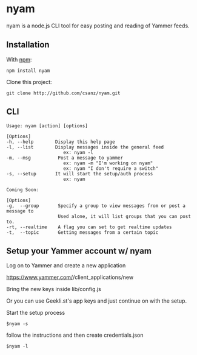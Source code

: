 nyam
=====

nyam is a node.js CLI tool for easy posting and reading of Yammer feeds. 

Installation
------------

With [npm](http://github.com/isaacs/npm):

	npm install nyam
	
Clone this project:

	git clone http://github.com/csanz/nyam.git
	
CLI
---

	Usage: nyam [action] [options]

	[Options]
	-h, --help        Display this help page
	-l, --list        Display messages inside the general feed
	                     ex: nyam -l
	-m, --msg          Post a message to yammer
	                     ex: nyam -m "I'm working on nyam"
	                     ex: nyam "I don't require a switch"
	-s, --setup       It will start the setup/auth process
	                     ex: nyam
	                     
	Coming Soon:
	
	[Options]
	-g,  --group       Specify a group to view messages from or post a message to
	                   Used alone, it will list groups that you can post to.
	-rt, --realtime    A flag you can set to get realtime updates
	-t,  --topic       Getting messages from a certain topic
	

Setup your Yammer account w/ nyam
-------------------------------------

Log on to Yammer and create a new application

https://www.yammer.com/<DOMAIN>/client_applications/new
	
Bring the new keys inside lib/config.js

Or you can use Geekli.st's app keys and just continue on with the setup.

Start the setup process

	$nyam -s
	
follow the instructions and then create credentials.json 

    $nyam -l


	